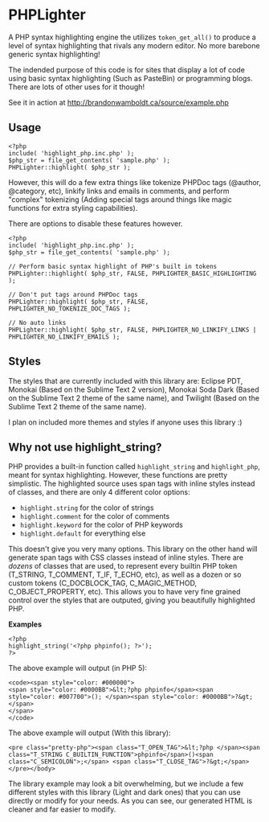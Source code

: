PHPLighter
==========

A PHP syntax highlighting engine the utilizes `token_get_all()` to produce a level of syntax highlighting that rivals any modern editor. No more barebone generic syntax highlighting!

The indended purpose of this code is for sites that display a lot of code using basic syntax highlighting (Such as PasteBin) or programming blogs. There are lots of other uses for it though!

See it in action at http://brandonwamboldt.ca/source/example.php

Usage
-----

```
<?php
include( 'highlight_php.inc.php' );
$php_str = file_get_contents( 'sample.php' );
PHPLighter::highlight( $php_str );
```

However, this will do a few extra things like tokenize PHPDoc tags (@author, @category, etc), linkify links and emails in comments, and perform "complex" tokenizing (Adding special tags around things like magic functions for extra styling capabilities).

There are options to disable these features however.

```
<?php
include( 'highlight_php.inc.php' );
$php_str = file_get_contents( 'sample.php' );

// Perform basic syntax highlight of PHP's built in tokens
PHPLighter::highlight( $php_str, FALSE, PHPLIGHTER_BASIC_HIGHLIGHTING );

// Don't put tags around PHPDoc tags
PHPLighter::highlight( $php_str, FALSE, PHPLIGHTER_NO_TOKENIZE_DOC_TAGS );

// No auto links
PHPLighter::highlight( $php_str, FALSE, PHPLIGHTER_NO_LINKIFY_LINKS | PHPLIGHTER_NO_LINKIFY_EMAILS );
```

Styles
------

The styles that are currently included with this library are: Eclipse PDT, Monokai (Based on the Sublime Text 2 version), Monokai Soda Dark (Based on the Sublime Text 2 theme of the same name), and Twilight (Based on the Sublime Text 2 theme of the same name).

I plan on included more themes and styles if anyone uses this library :)

Why not use highlight_string?
-----------------------------

PHP provides a built-in function called `highlight_string` and `highlight_php`, meant for syntax highlighting. However, these functions are pretty simplistic. The highlighted source uses span tags with inline styles instead of classes, and there are only 4 different color options: 

* `highlight.string` for the color of strings
* `highlight.comment` for the color of comments
* `highlight.keyword` for the color of PHP keywords
* `highlight.default` for everything else

This doesn't give you very many options. This library on the other hand will generate span tags with CSS classes instead of inline styles. There are *dozens* of classes that are used, to represent every builtin PHP token (T_STRING, T_COMMENT, T_IF, T_ECHO, etc), as well as a dozen or so custom tokens (C_DOCBLOCK_TAG, C_MAGIC_METHOD, C_OBJECT_PROPERTY, etc). This allows you to have very fine grained control over the styles that are outputed, giving you beautifully highlighted PHP.

**Examples**

```
<?php
highlight_string('<?php phpinfo(); ?>');
?>
```

The above example will output (in PHP 5):
```
<code><span style="color: #000000">
<span style="color: #0000BB">&lt;?php phpinfo</span><span style="color: #007700">(); </span><span style="color: #0000BB">?&gt;</span>
</span>
</code>
```

The above example will output (With this library):
```
<pre class="pretty-php"><span class="T_OPEN_TAG">&lt;?php </span><span class="T_STRING C_BUILTIN_FUNCTION">phpinfo</span>()<span class="C_SEMICOLON">;</span> <span class="T_CLOSE_TAG">?&gt;</span></pre></body>
```

The library example may look a bit overwhelming, but we include a few different styles with this library (Light and dark ones) that you can use directly or modify for your needs. As you can see, our generated HTML is cleaner and far easier to modify.